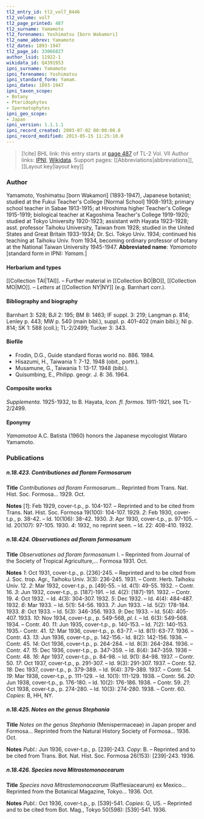 ```yaml
---
tl2_entry_id: tl2_vol7_0446
tl2_volume: vol7
tl2_page_printed: 487
tl2_surname: Yamamoto
tl2_forenames: Yoshimatsu [born Wakamori]
tl2_name_abbrev: Yamamoto
tl2_dates: 1893-1947
tl2_page_id: 33066827
author_lsid: 11922-1
wikidata_id: Q4391953
ipni_surname: Yamamoto
ipni_forenames: Yoshimatsu
ipni_standard_form: Yamam.
ipni_dates: 1893-1947
ipni_taxon_scope: 
- Botany
- Pteridophytes
- Spermatophytes
ipni_geo_scope: 
- Japan
ipni_version: 1.1.1.1
ipni_record_created: 2003-07-02 00:00:00.0
ipni_record_modified: 2013-05-15 11:25:10.0
---
```


> [!cite] BHL link: this entry starts at [page 487](https://www.biodiversitylibrary.org/page/33066827) of TL-2 Vol. VII
> Author links: [IPNI](https://www.ipni.org/a/11922-1), [Wikidata](https://www.wikidata.org/wiki/Q4391953). Support pages: [[Abbreviations|abbreviations]], [[Layout key|layout key]]

### Author

Yamamoto, Yoshimatsu \[born Wakamori\] (1893-1947), Japanese botanist; studied at the Fukui Teacher's College \[Normal School\] 1908-1913; primary school teacher in Sabae 1913-1915; at Hiroshima higher Teacher's College 1915-1919; biological teacher at Kagoshima Teacher's College 1919-1920; studied at Tokyo University 1920-1923; assistant with Hayata 1923-1928; asst. professor Taihoku University, Taiwan from 1928; studied in the United States and Great Britain 1933-1934; Dr. Sci. Tokyo Univ. 1934; continued his teaching at Taihoku Univ. from 1934, becoming ordinary professor of botany at the National Taiwan University 1945-1947. 
**Abbreviated name**: *Yamamoto* \[standard form in IPNI: *Yamam.*\]

#### Herbarium and types

[[Collection TAI|TAI]]. – Further material in [[Collection BO|BO]], [[Collection MO|MO]]. – *Letters* at [[Collection NY|NY]] (e.g. Barnhart corr.).

#### Bibliography and biography

Barnhart 3: 528; BJI 2: 195; BM 8: 1463; IF suppl. 3: 219; Langman p. 814; Lenley p. 443; MW p. 540 (main bibl.), suppl. p. 401-402 (main bibl.); NI p. 814; SK 1: 588 (coll.); TL-2/2499; Tucker 3: 343.

#### Biofile

- Frodin, D.G., Guide standard floras world no. 886. 1984.
- Hisazumi, H., Taiwania 1: 7-12. 1948 (obit., portr.).
- Musamune, G., Taiwania 1: 13-17. 1948 (bibl.).
- Quisumbing, E., Philipp. geogr. J. 8: 36. 1964.

#### Composite works

*Supplementa*. 1925-1932, to B. Hayata, *Icon. fl. formos.* 1911-1921, see TL-2/2499.

#### Eponymy

*Yamamotoa* A.C. Batista (1960) honors the Japanese mycologist Wataro Yamamoto.

### Publications

##### n.18.423. Contributiones ad floram Formosarum

**Title**
*Contributiones ad floram Formosarum*... Reprinted from Trans. Nat. Hist. Soc. Formosa... 1929. Oct.

**Notes**
\[*1*\]: Feb 1929, cover-t.p., p. 104-107. – Reprinted and to be cited from Trans. Nat. Hist. Soc. Formosa 19(100): 104-107. 1929.
*2*: Feb 1930, cover-t.p., p. 38-42. – Id. 10(106): 38-42. 1930.
*3*: Apr 1930, cover-t.p., p. 97-105. – Id. 20(107): 97-105. 1930.
*4*: 1932, no reprint seen. – Id. 22: 408-410. 1932.

##### n.18.424. Observationes ad floram formosanum

**Title**
*Observationes ad floram formosanum* I. – Reprinted from Journal of the Society of Tropical Agriculture,... Formosa 1931. Oct.

**Notes**
*1*: Oct 1931, cover-t.p., p. \[236\]-245. – Reprinted and to be cited from J. Soc. trop. Agr., Taihoku Univ. 3(3): 236-245. 1931. – Contr. Herb. Taihoku Univ. 12.
*2*: Mar 1932, cover-t.p., p. \[49\]-55. – Id. 4(1): 49-55. 1932. – Contr. 16.
*3*: Jun 1932, cover-t.p., p. \[187\]-191. – Id. 4(2): \[187\]-191. 1932. – Contr. 19.
*4*: Oct 1932. – Id. 4(3): 304-307. 1932.
*5*: Dec 1932. – Id. 4(4): 484-487. 1932.
*6*: Mar 1933. – Id. 5(1): 54-56. 1933.
*7*: Jun 1933. – Id. 5(2): 178-184. 1933.
*8*: Oct 1933. – Id. 5(3): 346-356. 1933.
*9*: Dec 1933. – Id. 5(4): 405-407. 1933.
*10*: Nov 1934, cover-t.p., p. 549-568, *pl. I.* – Id. 6(3): 549-568. 1934. – Contr. 40.
*11*: Jun 1935, cover-t.p., p. 140-153. – Id. 7(2): 140-153. 1935.- Contr. 41.
*12*: Mar 1936, cover-t.p., p. 63-77. – Id. 8(1): 63-77. 1936. – Contr. 43.
*13*: Jun 1936, cover-t.p., p. 142-156.- Id. 8(2): 142-156. 1936. – Contr. 45.
*14*: Oct 1936, cover-t.p., p. 264-284. – Id. 8(3): 264-284. 1936. – Contr. 47.
*15*: Dec 1936, cover-t.p., p. 347-359. – Id. 8(4): 347-359. 1936 – Contr. 48.
*16*: Apr 1937, cover-t.p., p. 84-98. – Id. 9(1): 84-98. 1937. – Contr. 50.
*17*: Oct 1937, cover-t.p., p. 291-307. – Id. 9(3): 291-307. 1937. – Contr. 52.
*18*: Dec 1937, cover-t.p., p. 379-389. – Id. 9(4): 379-389. 1937. – Contr. 54.
*19*: Mar 1938, cover-t.p., p. 111-129. – Id. 10(1): 111-129. 1938. – Contr. 56.
*20*: Jun 1938, cover-t.p., p. 176-180. – Id. 10(2): 176-186. 1938. – Contr. 59.
*21*: Oct 1938, cover-t.p., p. 274-280. – Id. 10(3): 274-280. 1938. – Contr. 60.
*Copies*: B, HH, NY.

##### n.18.425. Notes on the genus Stephania

**Title**
*Notes on the genus Stephania* (Menispermaceae) in Japan proper and Formosa... Reprinted from the Natural History Society of Formosa... 1936. Oct.

**Notes**
*Publ*.: Jun 1936, cover-t.p., p. \[239\]-243. *Copy*: B. – Reprinted and to be cited from Trans. Bot. Nat. Hist. Soc. Formosa 26(153): \[239\]-243. 1936.

##### n.18.426. Species nova Mitrastemonacearum

**Title**
*Species nova Mitrastemonacearum* (Rafflesiacearum) ex Mexico... Reprinted from the Botanical Magazine, Tokyo... 1936. Oct.

**Notes**
*Publ*.: Oct 1936, cover-t.p., p. \[539\]-541. *Copies*: G, US. – Reprinted and to be cited from Bot. Mag., Tokyo 50(598): \[539\]-541. 1936.

